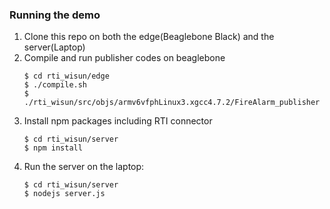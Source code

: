 ### Running the demo
1. Clone this repo on both the edge(Beaglebone Black) and the server(Laptop)
2. Compile and run publisher codes on beaglebone
    ~~~
    $ cd rti_wisun/edge
    $ ./compile.sh
    $ ./rti_wisun/src/objs/armv6vfphLinux3.xgcc4.7.2/FireAlarm_publisher
3. Install npm packages including RTI connector
    ~~~
    $ cd rti_wisun/server
    $ npm install
4. Run the server on the laptop:
    ~~~
    $ cd rti_wisun/server
    $ nodejs server.js
